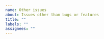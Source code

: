```yaml
---
name: Other issues
about: Issues other than bugs or features
title: ""
labels: ""
assignees: ""
---
```

